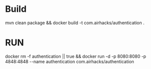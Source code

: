 # Build
mvn clean package && docker build -t com.airhacks/authentication .

# RUN

docker rm -f authentication || true && docker run -d -p 8080:8080 -p 4848:4848 --name authentication com.airhacks/authentication 